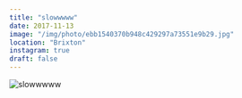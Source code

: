 ```yaml
---
title: "slowwwww"
date: 2017-11-13
image: "/img/photo/ebb1540370b948c429297a73551e9b29.jpg"
location: "Brixton"
instagram: true
draft: false
---
```


![slowwwww](/img/photo/ebb1540370b948c429297a73551e9b29.jpg)
